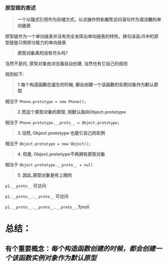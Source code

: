 ### 原型链的表述

> ​	**一个以隐式引用作为存储方式，以点操作符和属性访问语句作为语法糖的单向链表**

原型链作为一个单向链表并没有完全发挥出单向链表的特性，换句话说JS中的原型链是只用部分能力的单向链表

> **原型对象真的没有尽头吗?**

当然不是的, 原型对象由浏览器自动创建, 当然也有它自己的规则

规则如下:

> **1.每个构造函数在诞生的时候, 都会创建一个该函数的实例对象作为默认原型**

相当于 `Phone.prototype = new Phone();`

> **2.而这个原型对象的原型, 则默认指向Object.prototype**

相当于 `Phone.prototype.__proto__ = Object.prototype;`

> **3.当然, Object.prototype 也是它自己的实例**

相当于 `Object.prototype = new Object();`

> **4. 但是, Object.prototype不再拥有原型对象**

相当于 `Object.prototype.__proto__ = null`

> **5. 因此,原型对象是有上限的**

`p1.__proto__` 可访问

`p1.__proto__.__proto__` 可访问

`p1.__proto__.__proto__.__proto__` 为null

# 总结：

 ## 有个重要概念：*每个构造函数创建的时候，都会创建一个该函数实例对象作为默认原型*


